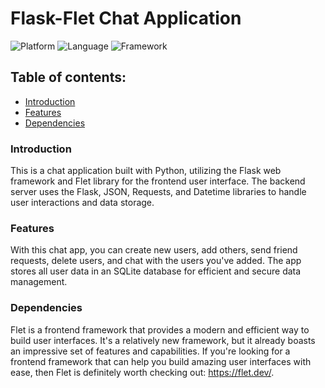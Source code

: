 # Flask-Flet Chat Application

![Platform](https://img.shields.io/badge/platform-browser%20%7C%20web-lightgrey)
![Language](https://img.shields.io/badge/language-python-blue)
![Framework](https://img.shields.io/badge/framework-Flask%20%7C%20Flet-blue)

## Table of contents:
- [Introduction](#introduction)
- [Features](#features)
- [Dependencies](#dependencies)

### Introduction

This is a chat application built with Python, utilizing the Flask web framework and Flet library for the frontend user interface. The backend server uses the Flask, JSON, Requests, and Datetime libraries to handle user interactions and data storage.

### Features

With this chat app, you can create new users, add others, send friend requests, delete users, and chat with the users you've added. The app stores all user data in an SQLite database for efficient and secure data management.

### Dependencies

Flet is a frontend framework that provides a modern and efficient way to build user interfaces. It's a relatively new framework, but it already boasts an impressive set of features and capabilities. If you're looking for a frontend framework that can help you build amazing user interfaces with ease, then Flet is definitely worth checking out: https://flet.dev/.
